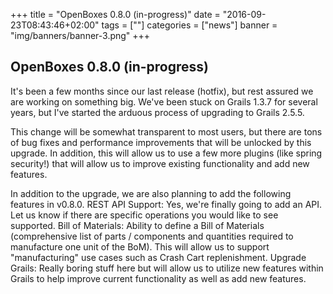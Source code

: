 +++
title = "OpenBoxes 0.8.0 (in-progress)"
date = "2016-09-23T08:43:46+02:00"
tags = [""]
categories = ["news"]
banner = "img/banners/banner-3.png"
+++

## OpenBoxes 0.8.0 (in-progress)


It's been a few months since our last release (hotfix), but rest assured we are working on something big. We've been stuck on Grails 1.3.7 for several years, but I've started the arduous process of upgrading to Grails 2.5.5.

This change will be somewhat transparent to most users, but there are tons of bug fixes and performance improvements that will be unlocked by this upgrade. In addition, this will allow us to use a few more plugins (like spring security!) that will allow us to improve existing functionality and add new features.

In addition to the upgrade, we are also planning to add the following features in v0.8.0.
REST API Support:  Yes, we're finally going to add an API. Let us know if there are specific operations you would like to see supported.
Bill of Materials: Ability to define a Bill of Materials (comprehensive list of parts / components and quantities required to manufacture one unit of the BoM). This will allow us to support "manufacturing" use cases such as Crash Cart replenishment.
Upgrade Grails: <yawn> Really boring stuff here but will allow us to utilize new features within Grails to help improve current functionality as well as add new features.